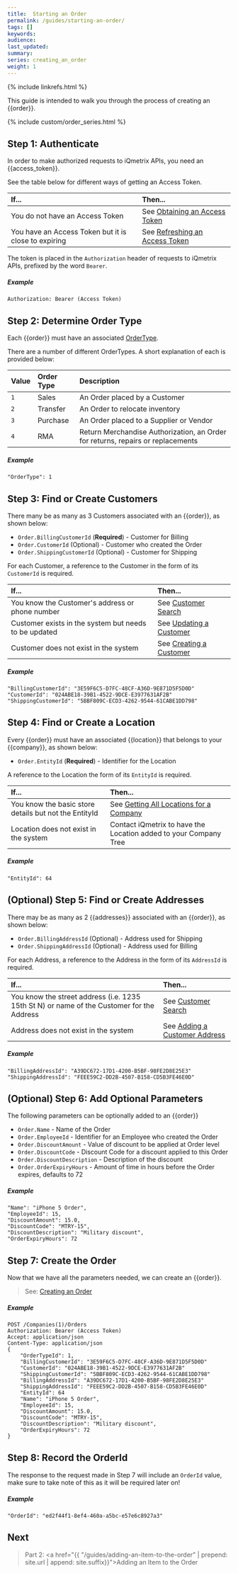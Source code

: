 ```yaml
---
title:  Starting an Order
permalink: /guides/starting-an-order/
tags: []
keywords: 
audience: 
last_updated: 
summary: 
series: creating_an_order
weight: 1
---
```


{% include linkrefs.html %}

This guide is intended to walk you through the process of creating an {{order}}.

{% include custom/order_series.html %}

## Step 1: Authenticate

In order to make authorized requests to iQmetrix APIs, you need an {{access_token}}.

See the table below for different ways of getting an Access Token.

| If... | Then... |
|:------|:--------|
| You do not have an Access Token | See [Obtaining an Access Token](http://developers.iqmetrix.com/api/authentication/#obtaining-an-access-token) |
| You have an Access Token but it is close to expiring | See [Refreshing an Access Token](http://developers.iqmetrix.com/api/authentication/#refreshing-an-access-token) |

The token is placed in the `Authorization` header of requests to iQmetrix APIs, prefixed by the word `Bearer`.

##### Example

    Authorization: Bearer (Access Token)
        
## Step 2: Determine Order Type

Each {{order}} must have an associated [OrderType](http://developers.iqmetrix.com/api/orders/#ordertype).

There are a number of different OrderTypes. A short explanation of each is provided below:

| Value | Order Type | Description |
|:------|:----------|:-------------|
| `1` | Sales | An Order placed by a Customer |
| `2`| Transfer | An Order to relocate inventory |
| `3` | Purchase | An Order placed to a Supplier or Vendor |
| `4` | RMA | Return Merchandise Authorization, an Order for returns, repairs or replacements |

##### Example

    "OrderType": 1

## Step 3: Find or Create Customers

There many be as many as 3 Customers associated with an {{order}}, as shown below:

* `Order.BillingCustomerId` (**Required**) - Customer for Billing 
* `Order.CustomerId` (Optional) - Customer who created the Order
* `Order.ShippingCustomerId` (Optional) - Customer for Shipping 

For each Customer, a reference to the Customer in the form of its `CustomerId` is required. 

| If... | Then... |
|:------|:--------|
| You know the Customer's address or phone number | See [Customer Search](http://developers.iqmetrix.com/api/crm/#customer-search) |
| Customer exists in the system but needs to be updated | See [Updating a Customer](http://developers.iqmetrix.com/api/crm/#updating-a-customer) |
| Customer does not exist in the system | See [Creating a Customer](http://developers.iqmetrix.com/api/crm/#creating-a-customer) |

##### Example

    "BillingCustomerId": "3E59F6C5-D7FC-48CF-A36D-9E871D5F5D0D"
    "CustomerId": "024ABE18-39B1-4522-9DCE-E3977631AF2B"
    "ShippingCustomerId": "5BBF809C-ECD3-4262-9544-61CABE1DD798"

## Step 4: Find or Create a Location

Every {{order}} must have an associated {{location}} that belongs to your {{company}}, as shown below:

* `Order.EntityId` (**Required**) - Identifier for the Location

A reference to the Location the form of its `EntityId` is required. 

| If... | Then... |
|:------|:--------|
| You know the basic store details but not the EntityId | See [Getting All Locations for a Company](http://developers.iqmetrix.com/api/company-tree/#getting-all-locations-for-a-company) |
| Location does not exist in the system | Contact iQmetrix to have the Location added to your Company Tree |

##### Example

    "EntityId": 64

## (Optional) Step 5: Find or Create Addresses

There may be as many as 2 {{addresses}} associated with an {{order}}, as shown below:

* `Order.BillingAddressId` (Optional) - Address used for Shipping
* `Order.ShippingAddressId` (Optional) - Address used for Billing

For each Address, a reference to the Address in the form of its `AddressId` is required. 

| If... | Then... |
|:------|:--------|
| You know the street address (i.e. 1235 15th St N) or name of the Customer for the Address | See [Customer Search](http://developers.iqmetrix.com/api/crm/#customer-search) |
| Address does not exist in the system | See [Adding a Customer Address](http://developers.iqmetrix.com/api/crm/#adding-a-customer-address) |

##### Example

    "BillingAddressId": "A39DC672-17D1-4200-B5BF-98FE2D8E25E3"
    "ShippingAddressId": "FEEE59C2-DD2B-4507-B158-CD5B3FE46E0D"
    
## (Optional) Step 6: Add Optional Parameters

The following parameters can be optionally added to an {{order}}

* `Order.Name` - Name of the Order
* `Order.EmployeeId` - Identifier for an Employee who created the Order 
* `Order.DiscountAmount` - Value of discount to be applied at Order level
* `Order.DiscountCode` - Discount Code for a discount applied to this Order
* `Order.DiscountDescription` - Description of the discount
* `Order.OrderExpiryHours` - Amount of time in hours before the Order expires, defaults to 72

##### Example
    
    "Name": "iPhone 5 Order", 
    "EmployeeId": 15,
    "DiscountAmount": 15.0,
    "DiscountCode": "MTRY-15",
    "DiscountDescription": "Military discount",
    "OrderExpiryHours": 72

## Step 7: Create the Order

Now that we have all the parameters needed, we can create an {{order}}.

> See: [Creating an Order](http://developers.iqmetrix.com/api/orders/#creating-an-order)

##### Example
    
    POST /Companies(1)/Orders
    Authorization: Bearer (Access Token)
    Accept: application/json
    Content-Type: application/json
    {
        "OrderTypeId": 1,
        "BillingCustomerId": "3E59F6C5-D7FC-48CF-A36D-9E871D5F5D0D"
        "CustomerId": "024ABE18-39B1-4522-9DCE-E3977631AF2B"
        "ShippingCustomerId": "5BBF809C-ECD3-4262-9544-61CABE1DD798"
        "BillingAddressId": "A39DC672-17D1-4200-B5BF-98FE2D8E25E3"
        "ShippingAddressId": "FEEE59C2-DD2B-4507-B158-CD5B3FE46E0D"
        "EntityId": 64
        "Name": "iPhone 5 Order", 
        "EmployeeId": 15,
        "DiscountAmount": 15.0,
        "DiscountCode": "MTRY-15",
        "DiscountDescription": "Military discount",
        "OrderExpiryHours": 72
    }

## Step 8: Record the OrderId

The response to the request made in Step 7 will include an `OrderId` value, make sure to take note of this as it will be required later on!

##### Example

    "OrderId": "ed2f44f1-8ef4-460a-a5bc-e57e6c8927a3"

## Next

> Part 2: <a href="{{ "/guides/adding-an-item-to-the-order" | prepend: site.url | append: site.suffix}}">Adding an Item to the Order</a>